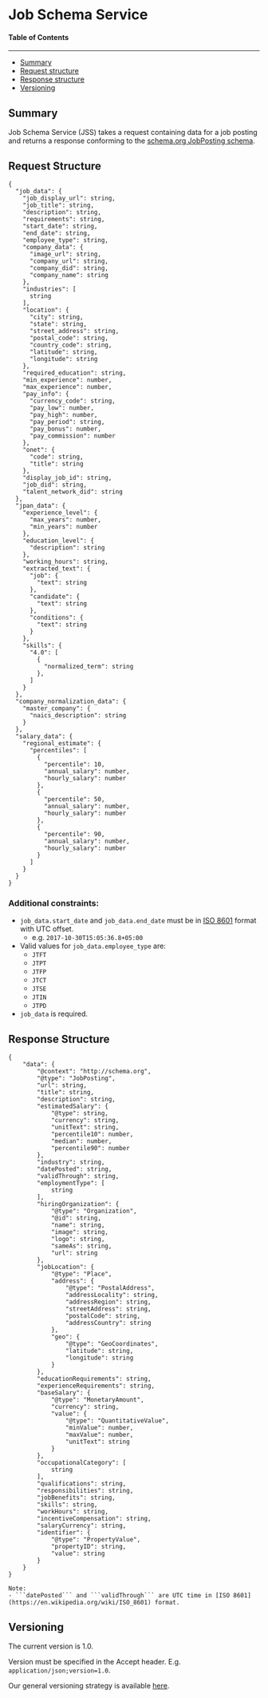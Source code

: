Job Schema Service
==================

#### Table of Contents
_______

- [Summary](#summary)
- [Request structure](#request-structure)
- [Response structure](#response-structure)
- [Versioning](#versioning)

## Summary

Job Schema Service (JSS) takes a request containing data for a job posting and returns a response conforming to the [schema.org JobPosting schema](﻿http://schema.org/JobPosting).

## Request Structure
```
{
  "job_data": {
    "job_display_url": string,
    "job_title": string,
    "description": string,
    "requirements": string,
    "start_date": string,
    "end_date": string,
    "employee_type": string,
    "company_data": {
      "image_url": string,
      "company_url": string,
      "company_did": string,
      "company_name": string
    },
    "industries": [
      string
    ],
    "location": {
      "city": string,
      "state": string,
      "street_address": string,
      "postal_code": string,
      "country_code": string,
      "latitude": string,
      "longitude": string
    },
    "required_education": string,
    "min_experience": number,
    "max_experience": number,
    "pay_info": {
      "currency_code": string,
      "pay_low": number,
      "pay_high": number,
      "pay_period": string,
      "pay_bonus": number,
      "pay_commission": number
    },
    "onet": {
      "code": string,
      "title": string
    },
    "display_job_id": string,
    "job_did": string,
    "talent_network_did": string
  },
  "jpan_data": {
    "experience_level": {
      "max_years": number,
      "min_years": number
    },
    "education_level": {
      "description": string
    },
    "working_hours": string,
    "extracted_text": {
      "job": {
        "text": string
      },
      "candidate": {
        "text": string
      },
      "conditions": {
        "text": string
      }
    },
    "skills": {
      "4.0": [
        {
          "normalized_term": string
        },
      ]
    }
  },
  "company_normalization_data": {
    "master_company": {
      "naics_description": string
    }
  },
  "salary_data": {
    "regional_estimate": {
      "percentiles": [
        {
          "percentile": 10,
          "annual_salary": number,
          "hourly_salary": number
        },
        {
          "percentile": 50,
          "annual_salary": number,
          "hourly_salary": number
        },
        {
          "percentile": 90,
          "annual_salary": number,
          "hourly_salary": number
        }
      ]
    }
  }
}
```

### Additional constraints:
- ```job_data.start_date``` and ```job_data.end_date``` must be in [ISO 8601](﻿https://en.wikipedia.org/wiki/ISO_8601) format with UTC offset.
    - e.g. ```2017-10-30T15:05:36.8+05:00```
- Valid values for ```job_data.employee_type``` are:
    - ```JTFT```
    - ```JTPT```
    - ```JTFP```
    - ```JTCT```
    - ```JTSE```
    - ```JTIN```
    - ```JTPD```
- ```job_data``` is required.

## Response Structure
```
{
    "data": {
        "@context": "http://schema.org",
        "@type": "JobPosting",
        "url": string,
        "title": string,
        "description": string,
        "estimatedSalary": {
            "@type": string,
            "currency": string,
            "unitText": string,
            "percentile10": number,
            "median": number,
            "percentile90": number
        },
        "industry": string,
        "datePosted": string,
        "validThrough": string,
        "employmentType": [
            string
        ],
        "hiringOrganization": {
            "@type": "Organization",
            "@id": string,
            "name": string,
            "image": string,
            "logo": string,
            "sameAs": string,
            "url": string
        },
        "jobLocation": {
            "@type": "Place",
            "address": {
                "@type": "PostalAddress",
                "addressLocality": string,
                "addressRegion": string,
                "streetAddress": string,
                "postalCode": string,
                "addressCountry": string
            },
            "geo": {
                "@type": "GeoCoordinates",
                "latitude": string,
                "longitude": string
            }
        },
        "educationRequirements": string,
        "experienceRequirements": string,
        "baseSalary": {
            "@type": "MonetaryAmount",
            "currency": string,
            "value": {
                "@type": "QuantitativeValue",
                "minValue": number,
                "maxValue": number,
                "unitText": string
            }
        },
        "occupationalCategory": [
            string
        ],
        "qualifications": string,
        "responsibilities": string,
        "jobBenefits": string,
        "skills": string,
        "workHours": string,
        "incentiveCompensation": string,
        "salaryCurrency": string,
        "identifier": {
            "@type": "PropertyValue",
            "propertyID": string,
            "value": string
        }
    }
}

Note:
- ```datePosted``` and ```validThrough``` are UTC time in [ISO 8601](﻿https://en.wikipedia.org/wiki/ISO_8601) format.
```

## Versioning
The current version is 1.0. 

Version must be specified in the Accept header. E.g. ```application/json;version=1.0```. 

Our general versioning strategy is available [here](/Versioning.md).
